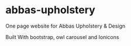 # abbas-upholstery

One page website for Abbas Upholstery &amp; Design

Built With bootstrap, owl carousel and Ionicons
